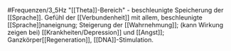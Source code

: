 #Frequenzen/3_5Hz
"[[Theta]]-Bereich" - beschleunigte Speicherung der [[Sprache]].
Gefühl der [[Verbundenheit]] mit allem, beschleunigte [[Sprache]]naneignung; Steigerung der [[Wahrnehmung]]; (kann Wirkung zeigen bei) [[Krankheiten/Depression]] und [[Angst]]; Ganzkörper[[Regeneration]], [[DNA]]-Stimulation.